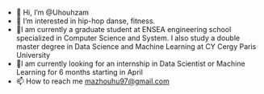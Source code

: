 - 👋 Hi, I’m @Uhouhzam
- 👀 I’m interested in hip-hop danse, fitness.
- 🌱I am currently a graduate student at ENSEA engineering school specialized in Computer Science and System. I also study a double master degree in Data Science and Machine Learning at CY Cergy Paris University
- 💞I am currently looking for an internship in Data Scientist or Machine Learning for 6 months starting in April 
- 📫 How to reach me mazhouhu97@gmail.com

<!---
Uhouhzam/Uhouhzam is a ✨ special ✨ repository because its `README.md` (this file) appears on your GitHub profile.
You can click the Preview link to take a look at your changes.
--->
